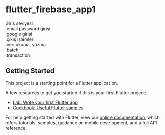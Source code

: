 # flutter_firebase_app1

Giriş seviyesi <br>
.email password girişi <br>
.google girişi <br>
.çıkış işlemleri <br>
.veri okuma, yazma <br>
.batch <br>
.transaction <br>

## Getting Started

This project is a starting point for a Flutter application.

A few resources to get you started if this is your first Flutter project:

- [Lab: Write your first Flutter app](https://flutter.dev/docs/get-started/codelab)
- [Cookbook: Useful Flutter samples](https://flutter.dev/docs/cookbook)

For help getting started with Flutter, view our
[online documentation](https://flutter.dev/docs), which offers tutorials,
samples, guidance on mobile development, and a full API reference.
